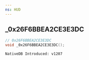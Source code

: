 ```yaml
---
ns: HUD
---
```

## _0x26F6BBEA2CE3E3DC

```c
// 0x26F6BBEA2CE3E3DC
void _0x26F6BBEA2CE3E3DC();
```

```
NativeDB Introduced: v1207
```


